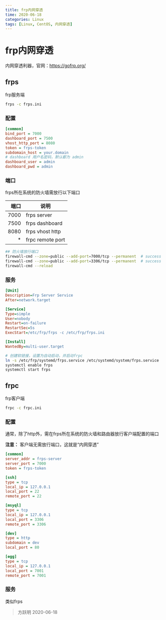 ```yaml
---
title: frp内网穿透
time: 2020-06-18
categories: Linux
tags: [Linux, CentOS, 内网穿透]
---
```


# frp内网穿透

内网穿透利器，官网：<https://gofrp.org/>

## frps

frp服务端

```bash
frps -c frps.ini
```

### 配置

```ini
[common]
bind_port = 7000
dashboard_port = 7500
vhost_http_port = 8080
token = frps-token
subdomain_host = your.domain
# dashboard 用户名密码，默认都为 admin
dashboard_user = admin
dashboard_pwd = admin
```

### 端口

frps所在系统的防火墙需放行以下端口

| 端口 |       说明       |
| ---: | ---------------- |
| 7000 | frps server      |
| 7500 | frps dashboard   |
| 8080 | frps vhost http  |
|    * | frpc remote port |

```bash
## 防火墙放行端口
firewall-cmd --zone=public --add-port=7000/tcp --permanent  # success
firewall-cmd --zone=public --add-port=3306/tcp --permanent  # success
firewall-cmd --reload
```


### 服务

```ini
[Unit]
Description=Frp Server Service
After=network.target

[Service]
Type=simple
User=nobody
Restart=on-failure
RestartSec=5s
ExecStart=/etc/frp/frps -c /etc/frp/frps.ini

[Install]
WantedBy=multi-user.target
```

```bash
# 创建软链接，设置为自动启动，并启动frpc
ln -s /etc/frp/systemd/frps.service /etc/systemd/system/frps.service
systemctl enable frps
systemctl start frps
```

## frpc

frp客户端

```bash
frpc -c frpc.ini
```

### 配置

通常，除了http外，需在frps所在系统的防火墙和路由器放行客户端配置的端口

**注意：** 客户端无需放行端口，这就是“内网穿透”

```ini
[common]
server_addr = frps-server
server_port = 7000
token = frps-token

[ssh]
type = tcp
local_ip = 127.0.0.1
local_port = 22
remote_port = 22

[msyql]
type = tcp
local_ip = 127.0.0.1
local_port = 3306
remote_port = 3306

[dev]
type = http
subdomain = dev
local_port = 80

[egg]
type = tcp
local_ip = 127.0.0.1
local_port = 7001
remote_port = 7001
```

### 服务

类似frps

> 方跃明
> 2020-06-18
